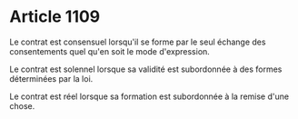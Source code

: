 # Article 1109

Le contrat est consensuel lorsqu'il se forme par le seul échange des consentements quel qu'en soit le mode d'expression.

Le contrat est solennel lorsque sa validité est subordonnée à des formes déterminées par la loi.

Le contrat est réel lorsque sa formation est subordonnée à la remise d'une chose.
